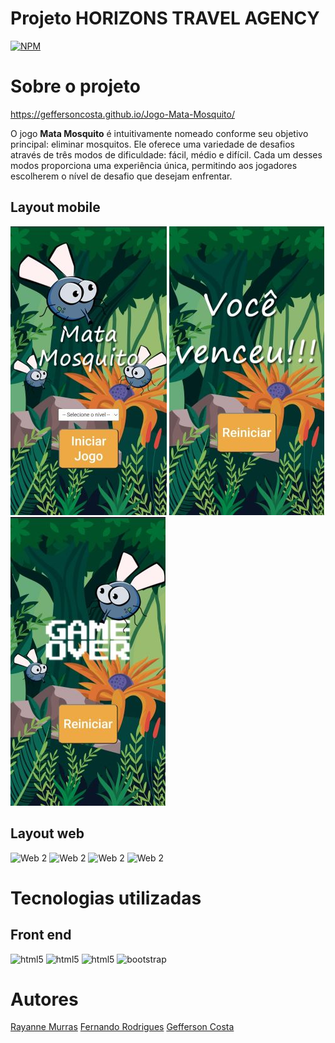 # Projeto HORIZONS TRAVEL AGENCY
[![NPM](https://img.shields.io/npm/l/react)](https://github.com/GeffersonCosta/Jogo-Mata-Mosquito/blob/main/LICENSE) 

# Sobre o projeto

https://geffersoncosta.github.io/Jogo-Mata-Mosquito/

O jogo **Mata Mosquito** é intuitivamente nomeado conforme seu objetivo principal: eliminar mosquitos. Ele oferece uma variedade de desafios através de três modos de dificuldade: fácil, médio e difícil. Cada um desses modos proporciona uma experiência única, permitindo aos jogadores escolherem o nível de desafio que desejam enfrentar.

## Layout mobile
 ![Mobile 1](https://github.com/GeffersonCosta/Jogo-Mata-Mosquito/blob/main/assets/img1.jpg)
 ![Mobile 2](https://github.com/GeffersonCosta/Jogo-Mata-Mosquito/blob/main/assets/img2.jpg) 
 ![Mobile 3](https://github.com/GeffersonCosta/Jogo-Mata-Mosquito/blob/main/assets/img3.jpg)
 
## Layout web
  ![Web 2](https://github.com/RayMurras/horizons/blob/main/images/imgs-readme/web-img-index1.png)
  ![Web 2](https://github.com/RayMurras/horizons/blob/main/images/imgs-readme/web-img-index-cads.png)
  ![Web 2](https://github.com/RayMurras/horizons/blob/main/images/imgs-readme/cads-italia.png)
  ![Web 2](https://github.com/RayMurras/horizons/blob/main/images/imgs-readme/footer.png)

# Tecnologias utilizadas

## Front end
 <div style="display: inline-block;">
   <img src="https://img.shields.io/badge/html5-%23E34F26.svg?style=for-the-badge&logo=html5&logoColor=white" alt="html5">
  </div>
   <div style="display: inline-block;">
   <img src="https://img.shields.io/badge/css3-%231572B6.svg?style=for-the-badge&logo=css3&logoColor=white" alt="html5">
  </div>
  <div style="display: inline-block;">
   <img src="https://img.shields.io/badge/javascript-%23323330.svg?style=for-the-badge&logo=javascript&logoColor=%23F7DF1E" alt="html5">
  </div>
  <div style="display: inline-block;">
   <img src="https://img.shields.io/badge/bootstrap-%238511FA.svg?style=for-the-badge&logo=bootstrap&logoColor=white" alt="bootstrap">
  </div>
 

# Autores

   <div style="display: inline-block; text-decoration: none; color: #ffffff;">
    <a href="https://www.linkedin.com/in/rayannemurras/" target="_blank">Rayanne Murras</a>
  </div>
  <div style="display: inline-block; text-decoration: none; color: #ffffff;">
    <a href="https://www.linkedin.com/in/fernando-santos-rodrigues" target="_blank">Fernando Rodrigues</a>
  </div>
  <div style="display: inline-block; text-decoration: none; color: #ffffff;">
    <a href="https://www.linkedin.com/in/geffersoncosta/" target="_blank">Gefferson Costa</a>
  </div>
